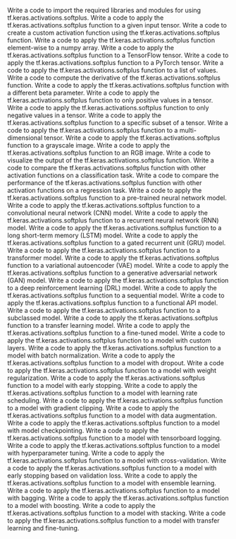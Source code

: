 Write a code to import the required libraries and modules for using tf.keras.activations.softplus.
Write a code to apply the tf.keras.activations.softplus function to a given input tensor.
Write a code to create a custom activation function using the tf.keras.activations.softplus function.
Write a code to apply the tf.keras.activations.softplus function element-wise to a numpy array.
Write a code to apply the tf.keras.activations.softplus function to a TensorFlow tensor.
Write a code to apply the tf.keras.activations.softplus function to a PyTorch tensor.
Write a code to apply the tf.keras.activations.softplus function to a list of values.
Write a code to compute the derivative of the tf.keras.activations.softplus function.
Write a code to apply the tf.keras.activations.softplus function with a different beta parameter.
Write a code to apply the tf.keras.activations.softplus function to only positive values in a tensor.
Write a code to apply the tf.keras.activations.softplus function to only negative values in a tensor.
Write a code to apply the tf.keras.activations.softplus function to a specific subset of a tensor.
Write a code to apply the tf.keras.activations.softplus function to a multi-dimensional tensor.
Write a code to apply the tf.keras.activations.softplus function to a grayscale image.
Write a code to apply the tf.keras.activations.softplus function to an RGB image.
Write a code to visualize the output of the tf.keras.activations.softplus function.
Write a code to compare the tf.keras.activations.softplus function with other activation functions on a classification task.
Write a code to compare the performance of the tf.keras.activations.softplus function with other activation functions on a regression task.
Write a code to apply the tf.keras.activations.softplus function to a pre-trained neural network model.
Write a code to apply the tf.keras.activations.softplus function to a convolutional neural network (CNN) model.
Write a code to apply the tf.keras.activations.softplus function to a recurrent neural network (RNN) model.
Write a code to apply the tf.keras.activations.softplus function to a long short-term memory (LSTM) model.
Write a code to apply the tf.keras.activations.softplus function to a gated recurrent unit (GRU) model.
Write a code to apply the tf.keras.activations.softplus function to a transformer model.
Write a code to apply the tf.keras.activations.softplus function to a variational autoencoder (VAE) model.
Write a code to apply the tf.keras.activations.softplus function to a generative adversarial network (GAN) model.
Write a code to apply the tf.keras.activations.softplus function to a deep reinforcement learning (DRL) model.
Write a code to apply the tf.keras.activations.softplus function to a sequential model.
Write a code to apply the tf.keras.activations.softplus function to a functional API model.
Write a code to apply the tf.keras.activations.softplus function to a subclassed model.
Write a code to apply the tf.keras.activations.softplus function to a transfer learning model.
Write a code to apply the tf.keras.activations.softplus function to a fine-tuned model.
Write a code to apply the tf.keras.activations.softplus function to a model with custom layers.
Write a code to apply the tf.keras.activations.softplus function to a model with batch normalization.
Write a code to apply the tf.keras.activations.softplus function to a model with dropout.
Write a code to apply the tf.keras.activations.softplus function to a model with weight regularization.
Write a code to apply the tf.keras.activations.softplus function to a model with early stopping.
Write a code to apply the tf.keras.activations.softplus function to a model with learning rate scheduling.
Write a code to apply the tf.keras.activations.softplus function to a model with gradient clipping.
Write a code to apply the tf.keras.activations.softplus function to a model with data augmentation.
Write a code to apply the tf.keras.activations.softplus function to a model with model checkpointing.
Write a code to apply the tf.keras.activations.softplus function to a model with tensorboard logging.
Write a code to apply the tf.keras.activations.softplus function to a model with hyperparameter tuning.
Write a code to apply the tf.keras.activations.softplus function to a model with cross-validation.
Write a code to apply the tf.keras.activations.softplus function to a model with early stopping based on validation loss.
Write a code to apply the tf.keras.activations.softplus function to a model with ensemble learning.
Write a code to apply the tf.keras.activations.softplus function to a model with bagging.
Write a code to apply the tf.keras.activations.softplus function to a model with boosting.
Write a code to apply the tf.keras.activations.softplus function to a model with stacking.
Write a code to apply the tf.keras.activations.softplus function to a model with transfer learning and fine-tuning.